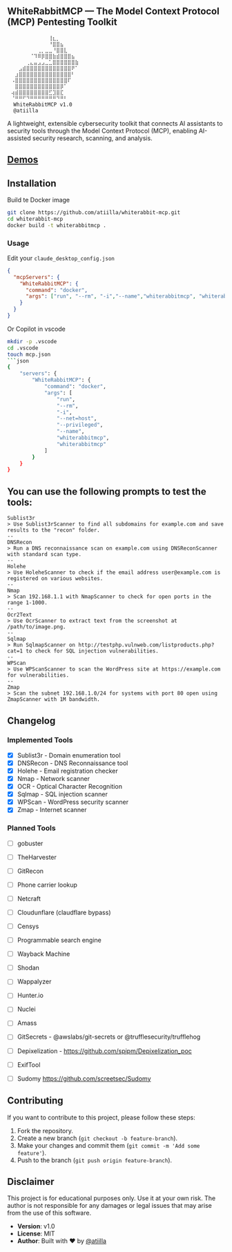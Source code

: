 ## WhiteRabbitMCP — The Model Context Protocol (MCP) Pentesting Toolkit
```
⠀⠀⠀⠀⠀⠀⠀⠀⠀⠀⠀⢸⣆⡀⠀⠀⠀⠀
⠀⠀⠀⠀⠀⠀⠀⠀⠀⠀⠀⠘⣿⣿⣦⠀⠀⠀⠀⠀
⠀⠀⠀⠀⠀⠀⠀⠀⢀⡀⣀⣀⠘⣿⣿⣇⠀⠀⠀⠀
⠀⠀⠀⠀⠀⠀⠈⠹⠿⡿⣿⣿⣷⣾⣿⣿⣿⣦⠀⠀
⠀⠀⠀⠀⠀⢀⣄⣤⣠⣠⣀⣁⣿⣿⣿⣿⣿⣿⣷⠀
⠀⠀⠀⣠⣾⣿⣿⣿⣿⣿⣿⣿⣿⣿⣿⣿⣿⠟⠁⠀
⠀⠀⣰⣿⣿⣿⣿⣿⣿⣿⣿⣿⣿⣿⣿⣿⣿⠃⠀⠀
⠀⠠⣿⣿⣿⣿⣿⣿⣿⣿⣿⣿⣿⣿⣿⣿⠏⠀⠀⠀
⠀⠀⣿⣿⣿⣿⣿⣿⣿⣿⣿⣿⣿⣿⡿⠁⠀⠀⠀⠀
⠀⢴⣾⣿⣿⣿⣿⣿⣿⣿⣿⣋⣹⣿⣏⠀⠀⠀⠀⠀
⠀⠈⠛⠛⠋⠙⠛⠛⠛⠛⠛⠛⠛⠙⠛⠃
  WhiteRabbitMCP v1.0⠀
  @atiilla
```
A lightweight, extensible cybersecurity toolkit that connects AI assistants to security tools through the Model Context Protocol (MCP), enabling AI-assisted security research, scanning, and analysis.

## [Demos](/demos/README.md)

## Installation

Build te Docker image
```bash
git clone https://github.com/atiilla/whiterabbit-mcp.git
cd whiterabbit-mcp
docker build -t whiterabbitmcp .
```


### Usage

Edit your `claude_desktop_config.json`
```json
{
  "mcpServers": {
    "WhiteRabbitMCP": {
      "command": "docker",
      "args": ["run", "--rm", "-i","--name","whiterabbitmcp", "whiterabbitmcp"]
    }
  }
}
```
Or Copilot in vscode
```bash
mkdir -p .vscode
cd .vscode
touch mcp.json
```json
{
    "servers": {
        "WhiteRabbitMCP": {
            "command": "docker",
            "args": [
                "run",
                "--rm",
                "-i",
                "--net=host",
                "--privileged",
                "--name",
                "whiterabbitmcp",
                "whiterabbitmcp"
            ]
        }
    }
}
```

## You can use the following prompts to test the tools:
```
Sublist3r
> Use Sublist3rScanner to find all subdomains for example.com and save results to the "recon" folder.
--
DNSRecon
> Run a DNS reconnaissance scan on example.com using DNSReconScanner with standard scan type.
--
Holehe
> Use HoleheScanner to check if the email address user@example.com is registered on various websites.
--
Nmap
> Scan 192.168.1.1 with NmapScanner to check for open ports in the range 1-1000.
--
Ocr2Text
> Use OcrScanner to extract text from the screenshot at /path/to/image.png.
--
Sqlmap 
> Run SqlmapScanner on http://testphp.vulnweb.com/listproducts.php?cat=1 to check for SQL injection vulnerabilities.
--
WPScan
> Use WPScanScanner to scan the WordPress site at https://example.com for vulnerabilities.
--
Zmap
> Scan the subnet 192.168.1.0/24 for systems with port 80 open using ZmapScanner with 1M bandwidth.
```



## Changelog
### Implemented Tools
- [x] Sublist3r - Domain enumeration tool
- [x] DNSRecon - DNS Reconnaissance tool
- [x] Holehe - Email registration checker
- [x] Nmap - Network scanner
- [x] OCR - Optical Character Recognition
- [x] Sqlmap - SQL injection scanner
- [x] WPScan - WordPress security scanner
- [x] Zmap - Internet scanner

### Planned Tools
- [ ] gobuster
- [ ] TheHarvester
- [ ] GitRecon
- [ ] Phone carrier lookup
- [ ] Netcraft
- [ ] Cloudunflare (claudflare bypass)
- [ ] Censys
- [ ] Programmable search engine
- [ ] Wayback Machine
- [ ] Shodan
- [ ] Wappalyzer
- [ ] Hunter.io
- [ ] Nuclei
- [ ] Amass
- [ ] GitSecrets - @awslabs/git-secrets or @trufflesecurity/trufflehog
- [ ] Depixelization - https://github.com/spipm/Depixelization_poc
- [ ] ExifTool 
- [ ] Sudomy https://github.com/screetsec/Sudomy


## Contributing
If you want to contribute to this project, please follow these steps:
1. Fork the repository.
2. Create a new branch (`git checkout -b feature-branch`).
3. Make your changes and commit them (`git commit -m 'Add some feature'`).
4. Push to the branch (`git push origin feature-branch`).

## Disclaimer
This project is for educational purposes only. Use it at your own risk. The author is not responsible for any damages or legal issues that may arise from the use of this software.

* **Version**: v1.0
* **License**: MIT
* **Author**: Built with ❤️ by [@atiilla](https://github.com/atiilla)
